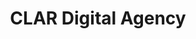 ---
title: CLAR Digital Agency
img: /img/clar/mockup.jpg
kind: coding
spotlight: true
layout: case-detail
tags: cases
url: https://kyandroo.github.io/clar-development/
---
